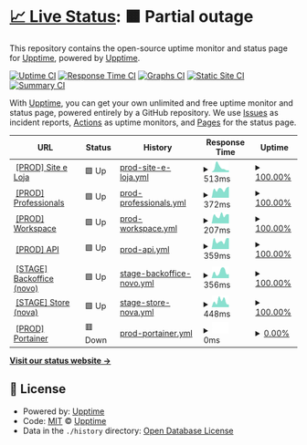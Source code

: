 # [📈 Live Status](https://hub-xp.github.io/testfy-status/): <!--live status--> **🟧 Partial outage**

This repository contains the open-source uptime monitor and status page for [Upptime](https://upptime.js.org), powered by [Upptime](https://github.com/upptime/upptime).

[![Uptime CI](https://github.com/hub-xp/testfy-status/workflows/Uptime%20CI/badge.svg)](https://github.com/hub-xp/testfy-status/actions?query=workflow%3A%22Uptime+CI%22)
[![Response Time CI](https://github.com/hub-xp/testfy-status/workflows/Response%20Time%20CI/badge.svg)](https://github.com/hub-xp/testfy-status/actions?query=workflow%3A%22Response+Time+CI%22)
[![Graphs CI](https://github.com/hub-xp/testfy-status/workflows/Graphs%20CI/badge.svg)](https://github.com/hub-xp/testfy-status/actions?query=workflow%3A%22Graphs+CI%22)
[![Static Site CI](https://github.com/hub-xp/testfy-status/workflows/Static%20Site%20CI/badge.svg)](https://github.com/hub-xp/testfy-status/actions?query=workflow%3A%22Static+Site+CI%22)
[![Summary CI](https://github.com/hub-xp/testfy-status/workflows/Summary%20CI/badge.svg)](https://github.com/hub-xp/testfy-status/actions?query=workflow%3A%22Summary+CI%22)

With [Upptime](https://upptime.js.org), you can get your own unlimited and free uptime monitor and status page, powered entirely by a GitHub repository. We use [Issues](https://github.com/upptime/upptime/issues) as incident reports, [Actions](https://github.com/hub-xp/testfy-status/actions) as uptime monitors, and [Pages](https://hub-xp.github.io/testfy-status/) for the status page.

<!--start: status pages-->
<!-- This summary is generated by Upptime (https://github.com/upptime/upptime) -->
<!-- Do not edit this manually, your changes will be overwritten -->
<!-- prettier-ignore -->
| URL | Status | History | Response Time | Uptime |
| --- | ------ | ------- | ------------- | ------ |
| <img alt="" src="https://icons.duckduckgo.com/ip3/testfy.com.br.ico" height="13"> [[PROD] Site e Loja](https://testfy.com.br/) | 🟩 Up | [prod-site-e-loja.yml](https://github.com/hub-xp/testfy-status/commits/HEAD/history/prod-site-e-loja.yml) | <details><summary><img alt="Response time graph" src="./graphs/prod-site-e-loja/response-time-week.png" height="20"> 513ms</summary><br><a href="https://hub-xp.github.io/testfy-status/history/prod-site-e-loja"><img alt="Response time 470" src="https://img.shields.io/endpoint?url=https%3A%2F%2Fraw.githubusercontent.com%2Fhub-xp%2Ftestfy-status%2FHEAD%2Fapi%2Fprod-site-e-loja%2Fresponse-time.json"></a><br><a href="https://hub-xp.github.io/testfy-status/history/prod-site-e-loja"><img alt="24-hour response time 217" src="https://img.shields.io/endpoint?url=https%3A%2F%2Fraw.githubusercontent.com%2Fhub-xp%2Ftestfy-status%2FHEAD%2Fapi%2Fprod-site-e-loja%2Fresponse-time-day.json"></a><br><a href="https://hub-xp.github.io/testfy-status/history/prod-site-e-loja"><img alt="7-day response time 513" src="https://img.shields.io/endpoint?url=https%3A%2F%2Fraw.githubusercontent.com%2Fhub-xp%2Ftestfy-status%2FHEAD%2Fapi%2Fprod-site-e-loja%2Fresponse-time-week.json"></a><br><a href="https://hub-xp.github.io/testfy-status/history/prod-site-e-loja"><img alt="30-day response time 356" src="https://img.shields.io/endpoint?url=https%3A%2F%2Fraw.githubusercontent.com%2Fhub-xp%2Ftestfy-status%2FHEAD%2Fapi%2Fprod-site-e-loja%2Fresponse-time-month.json"></a><br><a href="https://hub-xp.github.io/testfy-status/history/prod-site-e-loja"><img alt="1-year response time 449" src="https://img.shields.io/endpoint?url=https%3A%2F%2Fraw.githubusercontent.com%2Fhub-xp%2Ftestfy-status%2FHEAD%2Fapi%2Fprod-site-e-loja%2Fresponse-time-year.json"></a></details> | <details><summary><a href="https://hub-xp.github.io/testfy-status/history/prod-site-e-loja">100.00%</a></summary><a href="https://hub-xp.github.io/testfy-status/history/prod-site-e-loja"><img alt="All-time uptime 99.78%" src="https://img.shields.io/endpoint?url=https%3A%2F%2Fraw.githubusercontent.com%2Fhub-xp%2Ftestfy-status%2FHEAD%2Fapi%2Fprod-site-e-loja%2Fuptime.json"></a><br><a href="https://hub-xp.github.io/testfy-status/history/prod-site-e-loja"><img alt="24-hour uptime 100.00%" src="https://img.shields.io/endpoint?url=https%3A%2F%2Fraw.githubusercontent.com%2Fhub-xp%2Ftestfy-status%2FHEAD%2Fapi%2Fprod-site-e-loja%2Fuptime-day.json"></a><br><a href="https://hub-xp.github.io/testfy-status/history/prod-site-e-loja"><img alt="7-day uptime 100.00%" src="https://img.shields.io/endpoint?url=https%3A%2F%2Fraw.githubusercontent.com%2Fhub-xp%2Ftestfy-status%2FHEAD%2Fapi%2Fprod-site-e-loja%2Fuptime-week.json"></a><br><a href="https://hub-xp.github.io/testfy-status/history/prod-site-e-loja"><img alt="30-day uptime 100.00%" src="https://img.shields.io/endpoint?url=https%3A%2F%2Fraw.githubusercontent.com%2Fhub-xp%2Ftestfy-status%2FHEAD%2Fapi%2Fprod-site-e-loja%2Fuptime-month.json"></a><br><a href="https://hub-xp.github.io/testfy-status/history/prod-site-e-loja"><img alt="1-year uptime 99.75%" src="https://img.shields.io/endpoint?url=https%3A%2F%2Fraw.githubusercontent.com%2Fhub-xp%2Ftestfy-status%2FHEAD%2Fapi%2Fprod-site-e-loja%2Fuptime-year.json"></a></details>
| <img alt="" src="https://icons.duckduckgo.com/ip3/pro.testfy.com.br.ico" height="13"> [[PROD] Professionals](https://pro.testfy.com.br/) | 🟩 Up | [prod-professionals.yml](https://github.com/hub-xp/testfy-status/commits/HEAD/history/prod-professionals.yml) | <details><summary><img alt="Response time graph" src="./graphs/prod-professionals/response-time-week.png" height="20"> 372ms</summary><br><a href="https://hub-xp.github.io/testfy-status/history/prod-professionals"><img alt="Response time 656" src="https://img.shields.io/endpoint?url=https%3A%2F%2Fraw.githubusercontent.com%2Fhub-xp%2Ftestfy-status%2FHEAD%2Fapi%2Fprod-professionals%2Fresponse-time.json"></a><br><a href="https://hub-xp.github.io/testfy-status/history/prod-professionals"><img alt="24-hour response time 481" src="https://img.shields.io/endpoint?url=https%3A%2F%2Fraw.githubusercontent.com%2Fhub-xp%2Ftestfy-status%2FHEAD%2Fapi%2Fprod-professionals%2Fresponse-time-day.json"></a><br><a href="https://hub-xp.github.io/testfy-status/history/prod-professionals"><img alt="7-day response time 372" src="https://img.shields.io/endpoint?url=https%3A%2F%2Fraw.githubusercontent.com%2Fhub-xp%2Ftestfy-status%2FHEAD%2Fapi%2Fprod-professionals%2Fresponse-time-week.json"></a><br><a href="https://hub-xp.github.io/testfy-status/history/prod-professionals"><img alt="30-day response time 411" src="https://img.shields.io/endpoint?url=https%3A%2F%2Fraw.githubusercontent.com%2Fhub-xp%2Ftestfy-status%2FHEAD%2Fapi%2Fprod-professionals%2Fresponse-time-month.json"></a><br><a href="https://hub-xp.github.io/testfy-status/history/prod-professionals"><img alt="1-year response time 690" src="https://img.shields.io/endpoint?url=https%3A%2F%2Fraw.githubusercontent.com%2Fhub-xp%2Ftestfy-status%2FHEAD%2Fapi%2Fprod-professionals%2Fresponse-time-year.json"></a></details> | <details><summary><a href="https://hub-xp.github.io/testfy-status/history/prod-professionals">100.00%</a></summary><a href="https://hub-xp.github.io/testfy-status/history/prod-professionals"><img alt="All-time uptime 97.23%" src="https://img.shields.io/endpoint?url=https%3A%2F%2Fraw.githubusercontent.com%2Fhub-xp%2Ftestfy-status%2FHEAD%2Fapi%2Fprod-professionals%2Fuptime.json"></a><br><a href="https://hub-xp.github.io/testfy-status/history/prod-professionals"><img alt="24-hour uptime 100.00%" src="https://img.shields.io/endpoint?url=https%3A%2F%2Fraw.githubusercontent.com%2Fhub-xp%2Ftestfy-status%2FHEAD%2Fapi%2Fprod-professionals%2Fuptime-day.json"></a><br><a href="https://hub-xp.github.io/testfy-status/history/prod-professionals"><img alt="7-day uptime 100.00%" src="https://img.shields.io/endpoint?url=https%3A%2F%2Fraw.githubusercontent.com%2Fhub-xp%2Ftestfy-status%2FHEAD%2Fapi%2Fprod-professionals%2Fuptime-week.json"></a><br><a href="https://hub-xp.github.io/testfy-status/history/prod-professionals"><img alt="30-day uptime 100.00%" src="https://img.shields.io/endpoint?url=https%3A%2F%2Fraw.githubusercontent.com%2Fhub-xp%2Ftestfy-status%2FHEAD%2Fapi%2Fprod-professionals%2Fuptime-month.json"></a><br><a href="https://hub-xp.github.io/testfy-status/history/prod-professionals"><img alt="1-year uptime 99.79%" src="https://img.shields.io/endpoint?url=https%3A%2F%2Fraw.githubusercontent.com%2Fhub-xp%2Ftestfy-status%2FHEAD%2Fapi%2Fprod-professionals%2Fuptime-year.json"></a></details>
| <img alt="" src="https://icons.duckduckgo.com/ip3/workspace.testfy.com.br.ico" height="13"> [[PROD] Workspace](http://workspace.testfy.com.br/) | 🟩 Up | [prod-workspace.yml](https://github.com/hub-xp/testfy-status/commits/HEAD/history/prod-workspace.yml) | <details><summary><img alt="Response time graph" src="./graphs/prod-workspace/response-time-week.png" height="20"> 207ms</summary><br><a href="https://hub-xp.github.io/testfy-status/history/prod-workspace"><img alt="Response time 296" src="https://img.shields.io/endpoint?url=https%3A%2F%2Fraw.githubusercontent.com%2Fhub-xp%2Ftestfy-status%2FHEAD%2Fapi%2Fprod-workspace%2Fresponse-time.json"></a><br><a href="https://hub-xp.github.io/testfy-status/history/prod-workspace"><img alt="24-hour response time 235" src="https://img.shields.io/endpoint?url=https%3A%2F%2Fraw.githubusercontent.com%2Fhub-xp%2Ftestfy-status%2FHEAD%2Fapi%2Fprod-workspace%2Fresponse-time-day.json"></a><br><a href="https://hub-xp.github.io/testfy-status/history/prod-workspace"><img alt="7-day response time 207" src="https://img.shields.io/endpoint?url=https%3A%2F%2Fraw.githubusercontent.com%2Fhub-xp%2Ftestfy-status%2FHEAD%2Fapi%2Fprod-workspace%2Fresponse-time-week.json"></a><br><a href="https://hub-xp.github.io/testfy-status/history/prod-workspace"><img alt="30-day response time 276" src="https://img.shields.io/endpoint?url=https%3A%2F%2Fraw.githubusercontent.com%2Fhub-xp%2Ftestfy-status%2FHEAD%2Fapi%2Fprod-workspace%2Fresponse-time-month.json"></a><br><a href="https://hub-xp.github.io/testfy-status/history/prod-workspace"><img alt="1-year response time 298" src="https://img.shields.io/endpoint?url=https%3A%2F%2Fraw.githubusercontent.com%2Fhub-xp%2Ftestfy-status%2FHEAD%2Fapi%2Fprod-workspace%2Fresponse-time-year.json"></a></details> | <details><summary><a href="https://hub-xp.github.io/testfy-status/history/prod-workspace">100.00%</a></summary><a href="https://hub-xp.github.io/testfy-status/history/prod-workspace"><img alt="All-time uptime 99.87%" src="https://img.shields.io/endpoint?url=https%3A%2F%2Fraw.githubusercontent.com%2Fhub-xp%2Ftestfy-status%2FHEAD%2Fapi%2Fprod-workspace%2Fuptime.json"></a><br><a href="https://hub-xp.github.io/testfy-status/history/prod-workspace"><img alt="24-hour uptime 100.00%" src="https://img.shields.io/endpoint?url=https%3A%2F%2Fraw.githubusercontent.com%2Fhub-xp%2Ftestfy-status%2FHEAD%2Fapi%2Fprod-workspace%2Fuptime-day.json"></a><br><a href="https://hub-xp.github.io/testfy-status/history/prod-workspace"><img alt="7-day uptime 100.00%" src="https://img.shields.io/endpoint?url=https%3A%2F%2Fraw.githubusercontent.com%2Fhub-xp%2Ftestfy-status%2FHEAD%2Fapi%2Fprod-workspace%2Fuptime-week.json"></a><br><a href="https://hub-xp.github.io/testfy-status/history/prod-workspace"><img alt="30-day uptime 100.00%" src="https://img.shields.io/endpoint?url=https%3A%2F%2Fraw.githubusercontent.com%2Fhub-xp%2Ftestfy-status%2FHEAD%2Fapi%2Fprod-workspace%2Fuptime-month.json"></a><br><a href="https://hub-xp.github.io/testfy-status/history/prod-workspace"><img alt="1-year uptime 99.79%" src="https://img.shields.io/endpoint?url=https%3A%2F%2Fraw.githubusercontent.com%2Fhub-xp%2Ftestfy-status%2FHEAD%2Fapi%2Fprod-workspace%2Fuptime-year.json"></a></details>
| <img alt="" src="https://icons.duckduckgo.com/ip3/api.testfy.com.br.ico" height="13"> [[PROD] API](https://api.testfy.com.br/public/healthcheck/liveness) | 🟩 Up | [prod-api.yml](https://github.com/hub-xp/testfy-status/commits/HEAD/history/prod-api.yml) | <details><summary><img alt="Response time graph" src="./graphs/prod-api/response-time-week.png" height="20"> 359ms</summary><br><a href="https://hub-xp.github.io/testfy-status/history/prod-api"><img alt="Response time 351" src="https://img.shields.io/endpoint?url=https%3A%2F%2Fraw.githubusercontent.com%2Fhub-xp%2Ftestfy-status%2FHEAD%2Fapi%2Fprod-api%2Fresponse-time.json"></a><br><a href="https://hub-xp.github.io/testfy-status/history/prod-api"><img alt="24-hour response time 475" src="https://img.shields.io/endpoint?url=https%3A%2F%2Fraw.githubusercontent.com%2Fhub-xp%2Ftestfy-status%2FHEAD%2Fapi%2Fprod-api%2Fresponse-time-day.json"></a><br><a href="https://hub-xp.github.io/testfy-status/history/prod-api"><img alt="7-day response time 359" src="https://img.shields.io/endpoint?url=https%3A%2F%2Fraw.githubusercontent.com%2Fhub-xp%2Ftestfy-status%2FHEAD%2Fapi%2Fprod-api%2Fresponse-time-week.json"></a><br><a href="https://hub-xp.github.io/testfy-status/history/prod-api"><img alt="30-day response time 540" src="https://img.shields.io/endpoint?url=https%3A%2F%2Fraw.githubusercontent.com%2Fhub-xp%2Ftestfy-status%2FHEAD%2Fapi%2Fprod-api%2Fresponse-time-month.json"></a><br><a href="https://hub-xp.github.io/testfy-status/history/prod-api"><img alt="1-year response time 369" src="https://img.shields.io/endpoint?url=https%3A%2F%2Fraw.githubusercontent.com%2Fhub-xp%2Ftestfy-status%2FHEAD%2Fapi%2Fprod-api%2Fresponse-time-year.json"></a></details> | <details><summary><a href="https://hub-xp.github.io/testfy-status/history/prod-api">100.00%</a></summary><a href="https://hub-xp.github.io/testfy-status/history/prod-api"><img alt="All-time uptime 99.81%" src="https://img.shields.io/endpoint?url=https%3A%2F%2Fraw.githubusercontent.com%2Fhub-xp%2Ftestfy-status%2FHEAD%2Fapi%2Fprod-api%2Fuptime.json"></a><br><a href="https://hub-xp.github.io/testfy-status/history/prod-api"><img alt="24-hour uptime 100.00%" src="https://img.shields.io/endpoint?url=https%3A%2F%2Fraw.githubusercontent.com%2Fhub-xp%2Ftestfy-status%2FHEAD%2Fapi%2Fprod-api%2Fuptime-day.json"></a><br><a href="https://hub-xp.github.io/testfy-status/history/prod-api"><img alt="7-day uptime 100.00%" src="https://img.shields.io/endpoint?url=https%3A%2F%2Fraw.githubusercontent.com%2Fhub-xp%2Ftestfy-status%2FHEAD%2Fapi%2Fprod-api%2Fuptime-week.json"></a><br><a href="https://hub-xp.github.io/testfy-status/history/prod-api"><img alt="30-day uptime 100.00%" src="https://img.shields.io/endpoint?url=https%3A%2F%2Fraw.githubusercontent.com%2Fhub-xp%2Ftestfy-status%2FHEAD%2Fapi%2Fprod-api%2Fuptime-month.json"></a><br><a href="https://hub-xp.github.io/testfy-status/history/prod-api"><img alt="1-year uptime 99.78%" src="https://img.shields.io/endpoint?url=https%3A%2F%2Fraw.githubusercontent.com%2Fhub-xp%2Ftestfy-status%2FHEAD%2Fapi%2Fprod-api%2Fuptime-year.json"></a></details>
| <img alt="" src="https://icons.duckduckgo.com/ip3/workspace-stage.testfy.com.br.ico" height="13"> [[STAGE] Backoffice (novo)](https://workspace-stage.testfy.com.br/) | 🟩 Up | [stage-backoffice-novo.yml](https://github.com/hub-xp/testfy-status/commits/HEAD/history/stage-backoffice-novo.yml) | <details><summary><img alt="Response time graph" src="./graphs/stage-backoffice-novo/response-time-week.png" height="20"> 356ms</summary><br><a href="https://hub-xp.github.io/testfy-status/history/stage-backoffice-novo"><img alt="Response time 671" src="https://img.shields.io/endpoint?url=https%3A%2F%2Fraw.githubusercontent.com%2Fhub-xp%2Ftestfy-status%2FHEAD%2Fapi%2Fstage-backoffice-novo%2Fresponse-time.json"></a><br><a href="https://hub-xp.github.io/testfy-status/history/stage-backoffice-novo"><img alt="24-hour response time 233" src="https://img.shields.io/endpoint?url=https%3A%2F%2Fraw.githubusercontent.com%2Fhub-xp%2Ftestfy-status%2FHEAD%2Fapi%2Fstage-backoffice-novo%2Fresponse-time-day.json"></a><br><a href="https://hub-xp.github.io/testfy-status/history/stage-backoffice-novo"><img alt="7-day response time 356" src="https://img.shields.io/endpoint?url=https%3A%2F%2Fraw.githubusercontent.com%2Fhub-xp%2Ftestfy-status%2FHEAD%2Fapi%2Fstage-backoffice-novo%2Fresponse-time-week.json"></a><br><a href="https://hub-xp.github.io/testfy-status/history/stage-backoffice-novo"><img alt="30-day response time 336" src="https://img.shields.io/endpoint?url=https%3A%2F%2Fraw.githubusercontent.com%2Fhub-xp%2Ftestfy-status%2FHEAD%2Fapi%2Fstage-backoffice-novo%2Fresponse-time-month.json"></a><br><a href="https://hub-xp.github.io/testfy-status/history/stage-backoffice-novo"><img alt="1-year response time 607" src="https://img.shields.io/endpoint?url=https%3A%2F%2Fraw.githubusercontent.com%2Fhub-xp%2Ftestfy-status%2FHEAD%2Fapi%2Fstage-backoffice-novo%2Fresponse-time-year.json"></a></details> | <details><summary><a href="https://hub-xp.github.io/testfy-status/history/stage-backoffice-novo">100.00%</a></summary><a href="https://hub-xp.github.io/testfy-status/history/stage-backoffice-novo"><img alt="All-time uptime 99.83%" src="https://img.shields.io/endpoint?url=https%3A%2F%2Fraw.githubusercontent.com%2Fhub-xp%2Ftestfy-status%2FHEAD%2Fapi%2Fstage-backoffice-novo%2Fuptime.json"></a><br><a href="https://hub-xp.github.io/testfy-status/history/stage-backoffice-novo"><img alt="24-hour uptime 100.00%" src="https://img.shields.io/endpoint?url=https%3A%2F%2Fraw.githubusercontent.com%2Fhub-xp%2Ftestfy-status%2FHEAD%2Fapi%2Fstage-backoffice-novo%2Fuptime-day.json"></a><br><a href="https://hub-xp.github.io/testfy-status/history/stage-backoffice-novo"><img alt="7-day uptime 100.00%" src="https://img.shields.io/endpoint?url=https%3A%2F%2Fraw.githubusercontent.com%2Fhub-xp%2Ftestfy-status%2FHEAD%2Fapi%2Fstage-backoffice-novo%2Fuptime-week.json"></a><br><a href="https://hub-xp.github.io/testfy-status/history/stage-backoffice-novo"><img alt="30-day uptime 100.00%" src="https://img.shields.io/endpoint?url=https%3A%2F%2Fraw.githubusercontent.com%2Fhub-xp%2Ftestfy-status%2FHEAD%2Fapi%2Fstage-backoffice-novo%2Fuptime-month.json"></a><br><a href="https://hub-xp.github.io/testfy-status/history/stage-backoffice-novo"><img alt="1-year uptime 99.77%" src="https://img.shields.io/endpoint?url=https%3A%2F%2Fraw.githubusercontent.com%2Fhub-xp%2Ftestfy-status%2FHEAD%2Fapi%2Fstage-backoffice-novo%2Fuptime-year.json"></a></details>
| <img alt="" src="https://icons.duckduckgo.com/ip3/store-stage.testfy.com.br.ico" height="13"> [[STAGE] Store (nova)](https://store-stage.testfy.com.br/) | 🟩 Up | [stage-store-nova.yml](https://github.com/hub-xp/testfy-status/commits/HEAD/history/stage-store-nova.yml) | <details><summary><img alt="Response time graph" src="./graphs/stage-store-nova/response-time-week.png" height="20"> 448ms</summary><br><a href="https://hub-xp.github.io/testfy-status/history/stage-store-nova"><img alt="Response time 640" src="https://img.shields.io/endpoint?url=https%3A%2F%2Fraw.githubusercontent.com%2Fhub-xp%2Ftestfy-status%2FHEAD%2Fapi%2Fstage-store-nova%2Fresponse-time.json"></a><br><a href="https://hub-xp.github.io/testfy-status/history/stage-store-nova"><img alt="24-hour response time 182" src="https://img.shields.io/endpoint?url=https%3A%2F%2Fraw.githubusercontent.com%2Fhub-xp%2Ftestfy-status%2FHEAD%2Fapi%2Fstage-store-nova%2Fresponse-time-day.json"></a><br><a href="https://hub-xp.github.io/testfy-status/history/stage-store-nova"><img alt="7-day response time 448" src="https://img.shields.io/endpoint?url=https%3A%2F%2Fraw.githubusercontent.com%2Fhub-xp%2Ftestfy-status%2FHEAD%2Fapi%2Fstage-store-nova%2Fresponse-time-week.json"></a><br><a href="https://hub-xp.github.io/testfy-status/history/stage-store-nova"><img alt="30-day response time 439" src="https://img.shields.io/endpoint?url=https%3A%2F%2Fraw.githubusercontent.com%2Fhub-xp%2Ftestfy-status%2FHEAD%2Fapi%2Fstage-store-nova%2Fresponse-time-month.json"></a><br><a href="https://hub-xp.github.io/testfy-status/history/stage-store-nova"><img alt="1-year response time 583" src="https://img.shields.io/endpoint?url=https%3A%2F%2Fraw.githubusercontent.com%2Fhub-xp%2Ftestfy-status%2FHEAD%2Fapi%2Fstage-store-nova%2Fresponse-time-year.json"></a></details> | <details><summary><a href="https://hub-xp.github.io/testfy-status/history/stage-store-nova">100.00%</a></summary><a href="https://hub-xp.github.io/testfy-status/history/stage-store-nova"><img alt="All-time uptime 99.83%" src="https://img.shields.io/endpoint?url=https%3A%2F%2Fraw.githubusercontent.com%2Fhub-xp%2Ftestfy-status%2FHEAD%2Fapi%2Fstage-store-nova%2Fuptime.json"></a><br><a href="https://hub-xp.github.io/testfy-status/history/stage-store-nova"><img alt="24-hour uptime 100.00%" src="https://img.shields.io/endpoint?url=https%3A%2F%2Fraw.githubusercontent.com%2Fhub-xp%2Ftestfy-status%2FHEAD%2Fapi%2Fstage-store-nova%2Fuptime-day.json"></a><br><a href="https://hub-xp.github.io/testfy-status/history/stage-store-nova"><img alt="7-day uptime 100.00%" src="https://img.shields.io/endpoint?url=https%3A%2F%2Fraw.githubusercontent.com%2Fhub-xp%2Ftestfy-status%2FHEAD%2Fapi%2Fstage-store-nova%2Fuptime-week.json"></a><br><a href="https://hub-xp.github.io/testfy-status/history/stage-store-nova"><img alt="30-day uptime 100.00%" src="https://img.shields.io/endpoint?url=https%3A%2F%2Fraw.githubusercontent.com%2Fhub-xp%2Ftestfy-status%2FHEAD%2Fapi%2Fstage-store-nova%2Fuptime-month.json"></a><br><a href="https://hub-xp.github.io/testfy-status/history/stage-store-nova"><img alt="1-year uptime 99.75%" src="https://img.shields.io/endpoint?url=https%3A%2F%2Fraw.githubusercontent.com%2Fhub-xp%2Ftestfy-status%2FHEAD%2Fapi%2Fstage-store-nova%2Fuptime-year.json"></a></details>
| <img alt="" src="https://icons.duckduckgo.com/ip3/portainer.testfy.com.br.ico" height="13"> [[PROD] Portainer](https://portainer.testfy.com.br/) | 🟥 Down | [prod-portainer.yml](https://github.com/hub-xp/testfy-status/commits/HEAD/history/prod-portainer.yml) | <details><summary><img alt="Response time graph" src="./graphs/prod-portainer/response-time-week.png" height="20"> 0ms</summary><br><a href="https://hub-xp.github.io/testfy-status/history/prod-portainer"><img alt="Response time 285" src="https://img.shields.io/endpoint?url=https%3A%2F%2Fraw.githubusercontent.com%2Fhub-xp%2Ftestfy-status%2FHEAD%2Fapi%2Fprod-portainer%2Fresponse-time.json"></a><br><a href="https://hub-xp.github.io/testfy-status/history/prod-portainer"><img alt="24-hour response time 0" src="https://img.shields.io/endpoint?url=https%3A%2F%2Fraw.githubusercontent.com%2Fhub-xp%2Ftestfy-status%2FHEAD%2Fapi%2Fprod-portainer%2Fresponse-time-day.json"></a><br><a href="https://hub-xp.github.io/testfy-status/history/prod-portainer"><img alt="7-day response time 0" src="https://img.shields.io/endpoint?url=https%3A%2F%2Fraw.githubusercontent.com%2Fhub-xp%2Ftestfy-status%2FHEAD%2Fapi%2Fprod-portainer%2Fresponse-time-week.json"></a><br><a href="https://hub-xp.github.io/testfy-status/history/prod-portainer"><img alt="30-day response time 0" src="https://img.shields.io/endpoint?url=https%3A%2F%2Fraw.githubusercontent.com%2Fhub-xp%2Ftestfy-status%2FHEAD%2Fapi%2Fprod-portainer%2Fresponse-time-month.json"></a><br><a href="https://hub-xp.github.io/testfy-status/history/prod-portainer"><img alt="1-year response time 306" src="https://img.shields.io/endpoint?url=https%3A%2F%2Fraw.githubusercontent.com%2Fhub-xp%2Ftestfy-status%2FHEAD%2Fapi%2Fprod-portainer%2Fresponse-time-year.json"></a></details> | <details><summary><a href="https://hub-xp.github.io/testfy-status/history/prod-portainer">0.00%</a></summary><a href="https://hub-xp.github.io/testfy-status/history/prod-portainer"><img alt="All-time uptime 74.88%" src="https://img.shields.io/endpoint?url=https%3A%2F%2Fraw.githubusercontent.com%2Fhub-xp%2Ftestfy-status%2FHEAD%2Fapi%2Fprod-portainer%2Fuptime.json"></a><br><a href="https://hub-xp.github.io/testfy-status/history/prod-portainer"><img alt="24-hour uptime 0.00%" src="https://img.shields.io/endpoint?url=https%3A%2F%2Fraw.githubusercontent.com%2Fhub-xp%2Ftestfy-status%2FHEAD%2Fapi%2Fprod-portainer%2Fuptime-day.json"></a><br><a href="https://hub-xp.github.io/testfy-status/history/prod-portainer"><img alt="7-day uptime 0.00%" src="https://img.shields.io/endpoint?url=https%3A%2F%2Fraw.githubusercontent.com%2Fhub-xp%2Ftestfy-status%2FHEAD%2Fapi%2Fprod-portainer%2Fuptime-week.json"></a><br><a href="https://hub-xp.github.io/testfy-status/history/prod-portainer"><img alt="30-day uptime 0.00%" src="https://img.shields.io/endpoint?url=https%3A%2F%2Fraw.githubusercontent.com%2Fhub-xp%2Ftestfy-status%2FHEAD%2Fapi%2Fprod-portainer%2Fuptime-month.json"></a><br><a href="https://hub-xp.github.io/testfy-status/history/prod-portainer"><img alt="1-year uptime 62.15%" src="https://img.shields.io/endpoint?url=https%3A%2F%2Fraw.githubusercontent.com%2Fhub-xp%2Ftestfy-status%2FHEAD%2Fapi%2Fprod-portainer%2Fuptime-year.json"></a></details>

<!--end: status pages-->

[**Visit our status website →**](https://hub-xp.github.io/testfy-status/)

## 📄 License

- Powered by: [Upptime](https://github.com/upptime/upptime)
- Code: [MIT](./LICENSE) © [Upptime](https://upptime.js.org)
- Data in the `./history` directory: [Open Database License](https://opendatacommons.org/licenses/odbl/1-0/)
